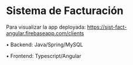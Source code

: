 # Sistema de Facturación

Para visualizar la app deployada:
https://sist-fact-angular.firebaseapp.com/clients

• Backend: Java/Spring/MySQL

• Frontend: Typescript/Angular
